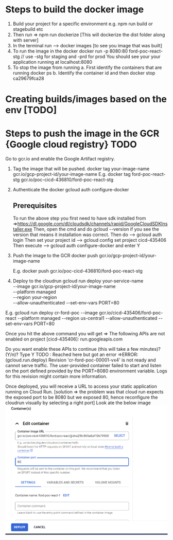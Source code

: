 # Steps to build the docker image
1. Build your project for a specific environment e.g. npm run build or stagebuild etc
2. Then run => npm run dockerize [This will dockerize the dist folder along with server]
3. In the terminal run --> docker images  [to see you image that was built]
4. To run the image in the docker 
    docker run -p 8080:80 ford-poc-react-stg   // use -stg for staging and -prd for prod
    You should see your your application running at localhost:8080
5. To stop the image from running
    a. First identify the containers that are running
        docker ps
    b. Identify the container id and then
        docker stop ca29679fca28

# Creating builds/images based on the env [TODO]

# Steps to push the image in the GCR {Google cloud registry} TODO
Go to gcr.io and enable the Google Artifact registry.
1. Tag the image that will be pushed.
    docker tag your-image-name gcr.io/gcp-project-id/your-image-name
    E.g. docker tag ford-poc-react-stg gcr.io/poc-cicd-436810/ford-poc-react-stg
2. Authenticate the docker
    gcloud auth configure-docker

    Prerequisites
    --------------
    To run the above step you first need to have sdk installed from =>https://dl.google.com/dl/cloudsdk/channels/rapid/GoogleCloudSDKInstaller.exe
    Then, open the cmd and do gcloud --version if you see the version that means it installation was correct. Then do --> gcloud auth login
    Then set your project id --> gcloud config set project cicd-435406
    Then execute --> gcloud auth configure-docker and enter Y


3. Push the image to the GCR
    docker push gcr.io/gcp-project-id/your-image-name

    E.g. docker push gcr.io/poc-cicd-436810/ford-poc-react-stg


4. Deploy to the cloudrun
    gcloud run deploy your-service-name \
  --image gcr.io/gcp-project-id/your-image-name \
  --platform managed \
  --region your-region \
  --allow-unauthenticated
  --set-env-vars PORT=80

  E.g.
  gcloud run deploy cr-ford-poc --image gcr.io/cicd-435406/ford-poc-react --platform managed --region us-central1 --allow-unauthenticated --set-env-vars PORT=80

  Once you hit the above command you will get =>
  The following APIs are not enabled on project [cicd-435406]:
        run.googleapis.com

  Do you want enable these APIs to continue (this will take a few minutes)? (Y/n)?  Type Y
  TODO : Reached here but got an error =>ERROR: (gcloud.run.deploy) Revision 'cr-ford-poc-00001-vx4' is not ready and cannot serve traffic. The user-provided container failed to start and listen on the port defined provided by the PORT=8080 environment variable. Logs for this revision might contain more information.
  
  Once deployed, you will receive a URL to access your static application running on Cloud Run.
  [solution => the problem was that cloud run expects the exposed port to be 8080 but we exposed 80, hence reconfigure the cloudrun visually by selecting a right port]
  Look ate the below image
![alt text](image.png)

